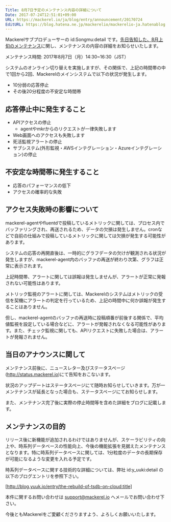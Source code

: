 ```yaml
---
Title: 8月7日予定のメンテナンス内容の詳細について
Date: 2017-07-24T12:51:01+09:00
URL: https://mackerel.io/ja/blog/entry/announcement/20170724
EditURL: https://blog.hatena.ne.jp/mackerelio/mackerelio-ja.hatenablog.mackerel.io/atom/entry/8599973812281433304
---
```


Mackerelサブプロデューサーの id:Songmu:detail です。[先日告知した、8月上旬のメンテナンス](https://mackerel.io/ja/blog/entry/announcement/20170711)に関し、メンテナンスの内容の詳細をお知らせいたします。

メンテナンス時間: 2017年8月7日（月）14:30~16:30（JST）

システムのオンライン切り替えを実施しますが、その関係で、上記の時間帯の中で1回から2回、Mackerelのメインシステムで以下の状況が発生します。

- 10分弱の応答停止
- その後20分程度の不安定な時間帯

## 応答停止中に発生すること

- APIアクセスの停止
  - agentやmkrからのリクエストが一律失敗します
- Web画面へのアクセスも失敗します
- 死活監視アラートの停止
- サブシステム(外形監視・AWSインテグレーション・Azureインテグレーション)の停止

## 不安定な時間帯に発生すること

- 応答のパフォーマンスの低下
- アクセスの確率的な失敗

## アクセス失敗時の影響について

mackerel-agentやfluentdで投稿しているメトリックに関しては、プロセス内でバッファリングされ、再送されるため、データの欠損は発生しません。cronなどで自前の仕組みで投稿しているメトリックに関しては欠損が発生する可能性があります。

システムの応答の再開直後は、一時的にグラフデータの欠けが観測される状況が発生しますが、mackerel-agent内のバッファの再送が終わり次第、グラフは正常に表示されます。

上記時間帯、アラートに関しては誤報は発生しませんが、アラートが正常に発報されない可能性はあります。

メトリック監視のアラートに関しては、Mackerelのシステムはメトリックの受信を契機にアラートの判定を行っているため、上記の時間中に何か誤報が発生することはありません。

但し、mackerel-agentのバッファの再送時に投稿順番が前後する関係で、平均値監視を設定している場合などに、アラートが発報されなくなる可能性があります。また、チェック監視に関しても、APIリクエストに失敗した場合は、アラートが発報されません。

## 当日のアナウンスに関して

メンテナンス前後に、ニュースレター及びステータスページ(http://status.mackerel.io)にて告知をおこないます。

状況のアップデートはステータスページにて随時お知らせしていきます。万が一メンテナンスが延長となった場合も、ステータスページにてお知らせします。

また、メンテナンス完了後に実際の停止時間等を含めた詳細をブログに記載します。

## メンテナンスの目的

リリース後に新機能が追加されるわけではありませんが、スケーラビリティの向上や、時系列データベースの性能向上、今後の機能拡張を見据えたメンテナンスとなります。特に時系列データベースに関しては、1分粒度のデータの長期保存が可能になるような変更を入れる予定です。

時系列データベースに関する技術的な詳細については、弊社 id:y_uuki:detail の以下のブログエントリを参照下さい。

[http://blog.yuuk.io/entry/the-rebuild-of-tsdb-on-cloud:title]

本件に関するお問い合わせは support@mackerel.io へメールでお問い合わせ下さい。

今後ともMackerelをご愛顧くださりますよう、よろしくお願いいたします。
